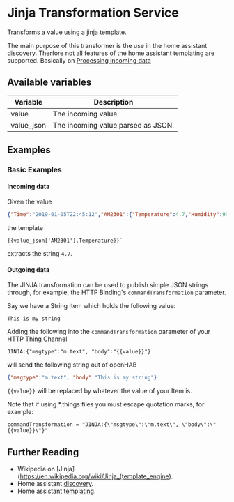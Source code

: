 # Jinja Transformation Service

Transforms a value using a jinja template. 

The main purpose of this transformer is the use in the home assistant discovery. Therfore not all features of the home assistant templating are supported.
Basically on [Processing incoming data](https://www.home-assistant.io/docs/configuration/templating/#processing-incoming-data)

## Available variables

| Variable   | Description                        |
|------------|------------------------------------|
| value      | The incoming value.                |
| value_json | The incoming value parsed as JSON. |

## Examples

### Basic Examples

#### Incoming data

Given the value

```json
{"Time":"2019-01-05T22:45:12","AM2301":{"Temperature":4.7,"Humidity":93.7},"TempUnit":"C"}
```

the template

```
{{value_json['AM2301'].Temperature}}`
```

extracts the string `4.7`.

#### Outgoing data

The JINJA transformation can be used to publish simple JSON strings through, for example, the HTTP Binding's `commandTransformation` parameter.

Say we have a String Item which holds the following value:

```
This is my string
```

Adding the following into the `commandTransformation` parameter of your HTTP Thing Channel

```
JINJA:{"msgtype":"m.text", "body":"{{value}}"}
```

will send the following string out of openHAB

```json
{"msgtype":"m.text", "body":"This is my string"}
```

`{{value}}` will be replaced by whatever the value of your Item is.

Note that if using \*.things files you must escape quotation marks, for example:

```
commandTransformation = "JINJA:{\"msgtype\":\"m.text\", \"body\":\"{{value}}\"}"
```

## Further Reading

* Wikipedia on [Jinja](https://en.wikipedia.org/wiki/Jinja_(template_engine).
* Home assistant [discovery]([https://www.home-assistant.io/docs/mqtt/discovery/](https://www.home-assistant.io/integrations/mqtt/#mqtt-discovery)).
* Home assistant [templating](https://www.home-assistant.io/docs/configuration/templating/).
